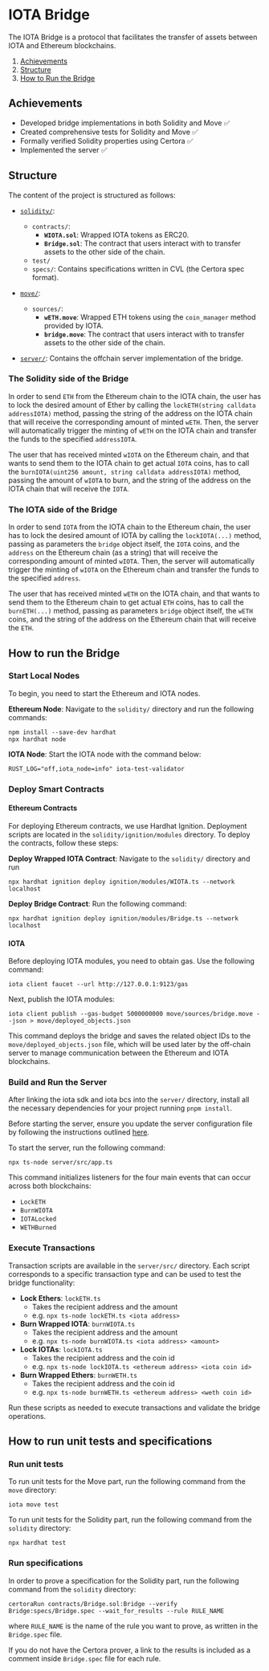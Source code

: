 # IOTA Bridge

The IOTA Bridge is a protocol that facilitates the transfer of assets between IOTA and Ethereum blockchains.

1. [Achievements](#achievements)
1. [Structure](#structure)
1. [How to Run the Bridge](#how-to-run-the-bridge)

## Achievements

- Developed bridge implementations in both Solidity and Move :white_check_mark:
- Created comprehensive tests for Solidity and Move :white_check_mark:
- Formally verified Solidity properties using Certora :white_check_mark:
- Implemented the server :white_check_mark:

## Structure

The content of the project is structured as follows:

- [`solidity/`](solidity/):
  - `contracts/`:
    - **`WIOTA.sol`**: Wrapped IOTA tokens as ERC20.
    - **`Bridge.sol`**: The contract that users interact with to transfer assets to the other side of the chain.
  - `test/`
  - `specs/`: Contains specifications written in CVL (the Certora spec format).

- [`move/`](move/):
  - `sources/`:
    - **`wETH.move`**: Wrapped ETH tokens using the `coin_manager` method provided by IOTA.
    - **`bridge.move`**: The contract that users interact with to transfer assets to the other side of the chain.

- [`server/`](server/): Contains the offchain server implementation of the bridge.


### The Solidity side of the Bridge 

In order to send ```ETH``` from the Ethereum chain to the IOTA chain, the user has to lock the desired amount of Ether by calling the ```lockETH(string calldata addressIOTA)``` method, passing the string of the address on the IOTA chain that will receive the corresponding amount of minted ```wETH```. Then, the server will automatically trigger the minting of ```wETH``` on the IOTA chain and transfer the funds to the specified ```addressIOTA```.

The user that has received minted ```wIOTA``` on the Ethereum chain, and that wants to send them to the IOTA chain to get actual ```IOTA``` coins, has to call the ```burnIOTA(uint256 amount, string calldata addressIOTA)``` method, passing the amount of ```wIOTA``` to burn, and the string of the address on the IOTA chain that will receive the  ```IOTA```.


### The IOTA side of the Bridge 

In order to send ```IOTA``` from the IOTA chain to the Ethereum chain, the user has to lock the desired amount of IOTA by calling the ```lockIOTA(...)``` method, passing as parameters the ```bridge``` object itself, the ```IOTA``` coins, and the ```address``` on the Ethereum chain (as a string) that will receive the corresponding amount of minted ```wIOTA```. Then, the server will automatically trigger the minting of ```wIOTA``` on the Ethereum chain and transfer the funds to the specified ```address```.

The user that has received minted ```wETH``` on the IOTA chain, and that wants to send them to the Ethereum chain to get actual ```ETH``` coins, has to call the ```burnETH(...)``` method, passing  as parameters ```bridge``` object itself, the ```wETH``` coins, and the string of the address on the Ethereum chain that will receive the ```ETH```.

## How to run the Bridge

### Start Local Nodes

To begin, you need to start the Ethereum and IOTA nodes.

**Ethereum Node**: Navigate to the `solidity/` directory and run the following commands:

```
npm install --save-dev hardhat
npx hardhat node
```

**IOTA Node**: Start the IOTA node with the command below:

```
RUST_LOG="off,iota_node=info" iota-test-validator
```

### Deploy Smart Contracts

#### Ethereum Contracts

For deploying Ethereum contracts, we use Hardhat Ignition. Deployment scripts are located in the `solidity/ignition/modules` directory. To deploy the contracts, follow these steps:

**Deploy Wrapped IOTA Contract**: Navigate to the `solidity/` directory and run
```
npx hardhat ignition deploy ignition/modules/WIOTA.ts --network localhost
```

**Deploy Bridge Contract**: Run the following command:

```
npx hardhat ignition deploy ignition/modules/Bridge.ts --network localhost
```

#### IOTA

Before deploying IOTA modules, you need to obtain gas. Use the following command:

```
iota client faucet --url http://127.0.0.1:9123/gas
```

Next, publish the IOTA modules:

```
iota client publish --gas-budget 5000000000 move/sources/bridge.move --json > move/deployed_objects.json
```

This command deploys the bridge and saves the related object IDs to the `move/deployed_objects.json` file, which will be used later by the off-chain server to manage communication between the Ethereum and IOTA blockchains.

### Build and Run the Server
After linking the iota sdk and iota bcs into the `server/` directory, install all the necessary dependencies for your project running `pnpm install`.

Before starting the server, ensure you update the server configuration file by following the instructions outlined [here](server/README.md#configuring-the-setup).

To start the server, run the following command:

```
npx ts-node server/src/app.ts
```

This command initializes listeners for the four main events that can occur across both blockchains:

- `LockETH`
- `BurnWIOTA`
- `IOTALocked`
- `WETHBurned`

### Execute Transactions

Transaction scripts are available in the `server/src/` directory. Each script corresponds to a specific transaction type and can be used to test the bridge functionality:

- **Lock Ethers**: `lockETH.ts`
  - Takes the recipient address and the amount
  - e.g. `npx ts-node lockETH.ts <iota address>`
- **Burn Wrapped IOTA**: `burnWIOTA.ts`
  - Takes the recipient address and the amount
  - e.g. `npx ts-node burnWIOTA.ts <iota address> <amount>`
- **Lock IOTAs**: `lockIOTA.ts`
  - Takes the recipient address and the coin id
  - e.g. `npx ts-node lockIOTA.ts <ethereum address> <iota coin id>`
- **Burn Wrapped Ethers**: `burnWETH.ts`
  - Takes the recipient address and the coin id
  - e.g. `npx ts-node burnWETH.ts <ethereum address> <weth coin id>`

Run these scripts as needed to execute transactions and validate the bridge operations.


## How to run unit tests and specifications

### Run unit tests
To run unit tests for the Move part, run the following command from the `move` directory:

```
iota move test
```

To run unit tests for the Solidity part, run the following command from the `solidity` directory: 

```
npx hardhat test
```

### Run specifications

In order to prove a specification for the Solidity part, run the following command from the ```solidity``` directory:

```certoraRun contracts/Bridge.sol:Bridge --verify Bridge:specs/Bridge.spec --wait_for_results --rule RULE_NAME```

where ```RULE_NAME``` is the name of the rule you want to prove, as written in the ```Bridge.spec``` file.

If you do not have the Certora prover, a link to the results is included as a comment inside ```Bridge.spec``` file for each rule.

